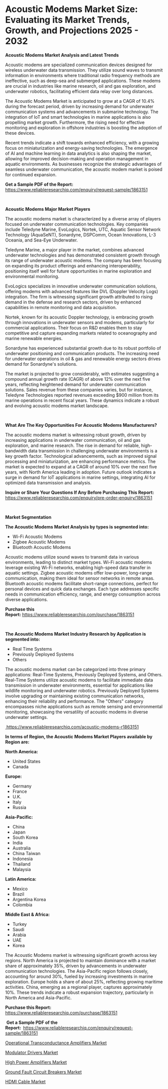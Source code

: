 <p><h1>Acoustic Modems Market Size: Evaluating its Market Trends, Growth, and Projections 2025 - 2032</h1></p><p><strong>Acoustic Modems Market Analysis and Latest Trends</strong></p>
<p><p>Acoustic modems are specialized communication devices designed for wireless underwater data transmission. They utilize sound waves to transmit information in environments where traditional radio frequency methods are ineffective, such as deep-sea and submerged applications. These modems are crucial in industries like marine research, oil and gas exploration, and underwater robotics, facilitating efficient data relay over long distances.</p><p>The Acoustic Modems Market is anticipated to grow at a CAGR of 10.4% during the forecast period, driven by increasing demand for underwater communication systems and advancements in submarine technology. The integration of IoT and smart technologies in marine applications is also propelling market growth. Furthermore, the rising need for effective monitoring and exploration in offshore industries is boosting the adoption of these devices.</p><p>Recent trends indicate a shift towards enhanced efficiency, with a growing focus on miniaturization and energy-saving technologies. The emergence of AI and machine learning in data analytics is also shaping the market, allowing for improved decision-making and operation management in aquatic environments. As businesses recognize the strategic advantages of seamless underwater communication, the acoustic modem market is poised for continued expansion.</p></p>
<p><strong>Get a Sample PDF of the Report:&nbsp;</strong> <a href="https://www.reliableresearchiq.com/enquiry/request-sample/1863151?utm_campaign=1088&utm_medium=2&utm_source=Github&utm_content=ia&utm_term=11022025&utm_id=acoustic-modems">https://www.reliableresearchiq.com/enquiry/request-sample/1863151</a></p>
<p>&nbsp;</p>
<p><strong>Acoustic Modems Major Market Players</strong></p>
<p><p>The acoustic modems market is characterized by a diverse array of players focused on underwater communication technologies. Key companies include Teledyne Marine, EvoLogics, Nortek, UTC, Aquatic Sensor Network Technology (AquaSeNT), Sonardyne, DSPComm, Ocean Innovations, L-3 Oceania, and Sea-Eye Underwater.</p><p>Teledyne Marine, a major player in the market, combines advanced underwater technologies and has demonstrated consistent growth through its range of underwater acoustic modems. The company has been focusing on expanding its product offerings and enhancing interoperability, positioning itself well for future opportunities in marine exploration and environmental monitoring.</p><p>EvoLogics specializes in innovative underwater communication solutions, offering modems with advanced features like DVL (Doppler Velocity Logs) integration. The firm is witnessing significant growth attributed to rising demand in the defense and research sectors, driven by enhanced capabilities in remote monitoring and data acquisition.</p><p>Nortek, known for its acoustic Doppler technology, is embracing growth through innovations in underwater sensors and modems, particularly for commercial applications. Their focus on R&D enables them to stay competitive and capture expanding markets related to oceanography and marine renewable energies.</p><p>Sonardyne has experienced substantial growth due to its robust portfolio of underwater positioning and communication products. The increasing need for underwater operations in oil & gas and renewable energy sectors drives demand for Sonardyne's solutions.</p><p>The market is projected to grow considerably, with estimates suggesting a compound annual growth rate (CAGR) of above 12% over the next five years, reflecting heightened demand for underwater communication solutions. Sales revenue from these companies varies, but for instance, Teledyne Technologies reported revenues exceeding $900 million from its marine operations in recent fiscal years. These dynamics indicate a robust and evolving acoustic modems market landscape.</p></p>
<p>&nbsp;</p>
<p><strong>What Are The Key Opportunities For Acoustic Modems Manufacturers?</strong></p>
<p><p>The acoustic modems market is witnessing robust growth, driven by increasing applications in underwater communication, oil and gas exploration, and marine research. The rise in demand for reliable, high-bandwidth data transmission in challenging underwater environments is a key growth factor. Technological advancements, such as improved signal processing and miniaturization, are enhancing performance metrics. The market is expected to expand at a CAGR of around 10% over the next five years, with North America leading in adoption. Future outlook indicates a surge in demand for IoT applications in marine settings, integrating AI for optimized data transmission and analysis.</p></p>
<p><strong>Inquire or Share Your Questions If Any Before Purchasing This Report:</strong> <a href="https://www.reliableresearchiq.com/enquiry/pre-order-enquiry/1863151?utm_campaign=1088&utm_medium=2&utm_source=Github&utm_content=ia&utm_term=11022025&utm_id=acoustic-modems">https://www.reliableresearchiq.com/enquiry/pre-order-enquiry/1863151</a></p>
<p>&nbsp;</p>
<p><strong>Market Segmentation</strong></p>
<p><strong>The Acoustic Modems Market Analysis by types is segmented into:</strong></p>
<p><ul><li>Wi-Fi Acoustic Modems</li><li>Zigbee Acoustic Modems</li><li>Bluetooth Acoustic Modems</li></ul></p>
<p><p>Acoustic modems utilize sound waves to transmit data in various environments, leading to distinct market types. Wi-Fi acoustic modems leverage existing Wi-Fi networks, enabling high-speed data transfer in aquatic settings. Zigbee acoustic modems offer low-power, long-range communication, making them ideal for sensor networks in remote areas. Bluetooth acoustic modems facilitate short-range connections, perfect for personal devices and quick data exchanges. Each type addresses specific needs in communication efficiency, range, and energy consumption across diverse applications.</p></p>
<p><strong>Purchase this Report:&nbsp;</strong><a href="https://www.reliableresearchiq.com/purchase/1863151?utm_campaign=1088&utm_medium=2&utm_source=Github&utm_content=ia&utm_term=11022025&utm_id=acoustic-modems">https://www.reliableresearchiq.com/purchase/1863151</a></p>
<p>&nbsp;</p>
<p><strong>The Acoustic Modems Market Industry Research by Application is segmented into:</strong></p>
<p><ul><li>Real Time Systems</li><li>Previously Deployed Systems</li><li>Others</li></ul></p>
<p><p>The acoustic modems market can be categorized into three primary applications: Real-Time Systems, Previously Deployed Systems, and Others. Real-Time Systems utilize acoustic modems to facilitate immediate data transmission in underwater environments, essential for applications like wildlife monitoring and underwater robotics. Previously Deployed Systems involve upgrading or maintaining existing communication networks, enhancing their reliability and performance. The "Others" category encompasses niche applications such as remote sensing and environmental monitoring, showcasing the versatility of acoustic modems in diverse underwater settings.</p></p>
<p><a href="https://www.reliableresearchiq.com/acoustic-modems-r1863151?utm_campaign=1088&utm_medium=2&utm_source=Github&utm_content=ia&utm_term=11022025&utm_id=acoustic-modems">&nbsp;https://www.reliableresearchiq.com/acoustic-modems-r1863151</a></p>
<p><strong>In terms of Region, the Acoustic Modems Market Players available by Region are:</strong></p>
<p>
    <p> <strong> North America: </strong>
        <ul>
            <li>United States</li>
            <li>Canada</li>
        </ul>
        </p> 
    <p> <strong> Europe: </strong>
        <ul>
            <li>Germany</li>
            <li>France</li>
            <li>U.K.</li>
            <li>Italy</li>
            <li>Russia</li>
        </ul>
        </p> 
    <p> <strong> Asia-Pacific: </strong>
        <ul>
            <li>China</li>
            <li>Japan</li>
            <li>South Korea</li>
            <li>India</li>
            <li>Australia</li>
            <li>China Taiwan</li>
            <li>Indonesia</li>
            <li>Thailand</li>
            <li>Malaysia</li>
        </ul>
        </p> 
    <p> <strong> Latin America: </strong>
        <ul>
            <li>Mexico</li>
            <li>Brazil</li>
            <li>Argentina Korea</li>
            <li>Colombia</li>
        </ul>
        </p> 
    <p> <strong> Middle East & Africa: </strong>
        <ul>
            <li>Turkey</li>
            <li>Saudi</li>
            <li>Arabia</li>
            <li>UAE</li>
            <li>Korea</li>
        </ul>
    </p>
    </p>
<p><p>The Acoustic Modems market is witnessing significant growth across key regions. North America is projected to maintain dominance with a market share of approximately 35%, driven by advancements in underwater communication technologies. The Asia-Pacific region follows closely, accounting for around 30%, fueled by increasing investments in marine exploration. Europe holds a share of about 25%, reflecting growing maritime activities. China, emerging as a regional player, captures approximately 10%. These trends indicate a robust expansion trajectory, particularly in North America and Asia-Pacific.</p></p>
<p><strong>Purchase this Report: </strong><a href="https://www.reliableresearchiq.com/purchase/1863151?utm_campaign=1088&utm_medium=2&utm_source=Github&utm_content=ia&utm_term=11022025&utm_id=acoustic-modems">https://www.reliableresearchiq.com/purchase/1863151</a></p>
<p>&nbsp;<strong>Get a Sample PDF of the Report:&nbsp;&nbsp;</strong><a href="https://www.reliableresearchiq.com/enquiry/request-sample/1863151?utm_campaign=1088&utm_medium=2&utm_source=Github&utm_content=ia&utm_term=11022025&utm_id=acoustic-modems">https://www.reliableresearchiq.com/enquiry/request-sample/1863151</a></p>
<p><strong></strong></p>
<p><p><a href="https://github.com/sirayedantte/Market-Research-Report-List-1/blob/main/operational-transconductance-amplifiers-market.md?utm_campaign=1088&utm_medium=2&utm_source=Github&utm_content=ia&utm_term=11022025&utm_id=acoustic-modems">Operational Transconductance Amplifiers Market</a></p><p><a href="https://github.com/maxihaso/Market-Research-Report-List-1/blob/main/modulator-drivers-market.md?utm_campaign=1088&utm_medium=2&utm_source=Github&utm_content=ia&utm_term=11022025&utm_id=acoustic-modems">Modulator Drivers Market</a></p><p><a href="https://github.com/farklasu/Market-Research-Report-List-1/blob/main/high-power-amplifiers-market.md?utm_campaign=1088&utm_medium=2&utm_source=Github&utm_content=ia&utm_term=11022025&utm_id=acoustic-modems">High Power Amplifiers Market</a></p><p><a href="https://github.com/ratzkadria/Market-Research-Report-List-1/blob/main/ground-fault-circuit-breakers-market.md?utm_campaign=1088&utm_medium=2&utm_source=Github&utm_content=ia&utm_term=11022025&utm_id=acoustic-modems">Ground Fault Circuit Breakers Market</a></p><p><a href="https://github.com/rebikamileny/Market-Research-Report-List-1/blob/main/hdmi-cable-market.md?utm_campaign=1088&utm_medium=2&utm_source=Github&utm_content=ia&utm_term=11022025&utm_id=acoustic-modems">HDMI Cable Market</a></p></p>